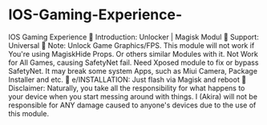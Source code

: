 # IOS-Gaming-Experience-
IOS Gaming Experience 
🔗 Introduction: Unlocker | Magisk Modul
🔗 Support: Universal
🔗 Note: Unlock Game Graphics/FPS. This module will not work if You're using MagiskHide Props. Or others similar Modules with it. Not Work for All Games, causing SafetyNet fail. Need Xposed module to fix or bypass SafetyNet. It may break some system Apps, such as Miui Camera, Package Installer and etc.
🦑 e/INSTALLATION: Just flash via Magisk and reboot
🫣 Disclaimer: Naturally, you take all the responsibility for what happens to your device when you start messing around with things. I (Akira) will not be responsible for ANY damage caused to anyone's devices due to the use of this module.
